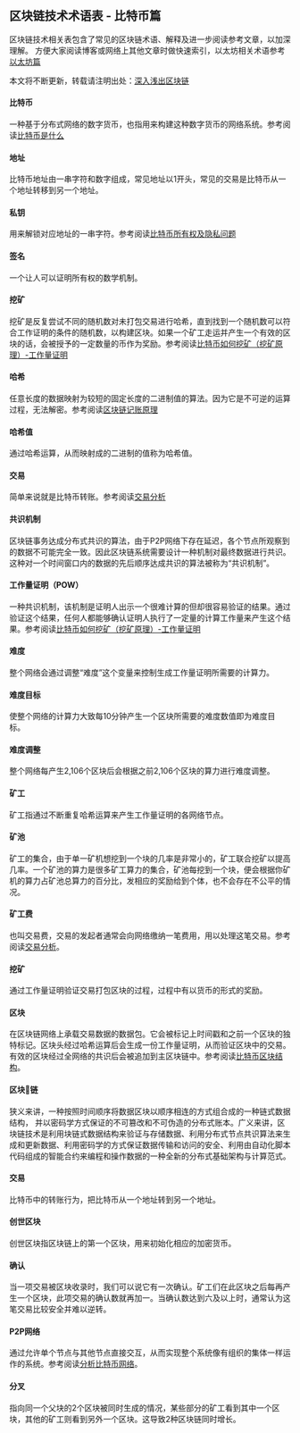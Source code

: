 ## 区块链技术术语表 - 比特币篇

区块链技术相关表包含了常见的区块链术语、解释及进一步阅读参考文章，以加深理解。
方便大家阅读博客或网络上其他文章时做快速索引，以太坊相关术语参考[以太坊篇](https://wiki.learnblockchain.cn/GLOSSARY_eth.html)

本文将不断更新，转载请注明出处：[深入浅出区块链](https://wiki.learnblockchain.cn/GLOSSARY.html)

#### 比特币
一种基于分布式网络的数字货币，也指用来构建这种数字货币的网络系统。参考阅读[比特币是什么](https://learnblockchain.cn/2017/10/23/whatisbitcoin)

#### 地址
比特币地址由一串字符和数字组成，常见地址以1开头，常见的交易是比特币从一个地址转移到另一个地址。

#### 私钥
用来解锁对应地址的一串字符。参考阅读[比特币所有权及隐私问题](https://learnblockchain.cn/2017/11/02/bitcoin-own)

#### 签名
一个让人可以证明所有权的数学机制。

#### 挖矿
挖矿是反复尝试不同的随机数对未打包交易进行哈希，直到找到一个随机数可以符合工作证明的条件的随机数，以构建区块。如果一个矿工走运并产生一个有效的区块的话，会被授予的一定数量的币作为奖励。参考阅读[比特币如何挖矿（挖矿原理）-工作量证明](https://learnblockchain.cn/2017/11/04/bitcoin-pow/)

#### 哈希
任意长度的数据映射为较短的固定长度的二进制值的算法。因为它是不可逆的运算过程，无法解密。参考阅读[区块链记账原理](https://learnblockchain.cn/2017/10/25/whatbc)

#### 哈希值
通过哈希运算，从而映射成的二进制的值称为哈希值。

#### 交易
简单来说就是比特币转账。参考阅读[交易分析](https://learnblockchain.cn/2017/11/10/bitcoin-script/)

#### 共识机制
区块链事务达成分布式共识的算法，由于P2P网络下存在延迟，各个节点所观察到的数据不可能完全一致。因此区块链系统需要设计一种机制对最终数据进行共识。这种对一个时间窗口内的数据的先后顺序达成共识的算法被称为“共识机制”。

#### 工作量证明（POW）
一种共识机制，该机制是证明人出示一个很难计算的但却很容易验证的结果。通过验证这个结果，任何人都能够确认证明人执行了一定量的计算工作量来产生这个结果。参考阅读[比特币如何挖矿（挖矿原理）-工作量证明](https://learnblockchain.cn/2017/11/04/bitcoin-pow/)

#### 难度
整个网络会通过调整“难度”这个变量来控制生成工作量证明所需要的计算力。

#### 难度目标
使整个网络的计算力大致每10分钟产生一个区块所需要的难度数值即为难度目标。

#### 难度调整
整个网络每产生2,106个区块后会根据之前2,106个区块的算力进行难度调整。

#### 矿工
矿工指通过不断重复哈希运算来产生工作量证明的各网络节点。

#### 矿池
矿工的集合，由于单一矿机想挖到一个块的几率是非常小的，矿工联合挖矿以提高几率。一个矿池的算力是很多矿工算力的集合，矿池每挖到一个块，便会根据你矿机的算力占矿池总算力的百分比，发相应的奖励给到个体，也不会存在不公平的情况。

#### 矿工费
也叫交易费，交易的发起者通常会向网络缴纳一笔费用，用以处理这笔交易。参考阅读[交易分析](https://learnblockchain.cn/2017/11/10/bitcoin-script/)。

#### 挖矿
通过工作量证明验证交易打包区块的过程，过程中有以货币的形式的奖励。

#### 区块
在区块链网络上承载交易数据的数据包。它会被标记上时间戳和之前一个区块的独特标记。区块头经过哈希运算后会生成一份工作量证明，从而验证区块中的交易。有效的区块经过全网络的共识后会被追加到主区块链中。参考阅读[比特币区块结构](https://xiaozhuanlan.com/topic/1402935768)。

#### 区块链
狭义来讲，一种按照时间顺序将数据区块以顺序相连的方式组合成的一种链式数据结构， 并以密码学方式保证的不可篡改和不可伪造的分布式账本。广义来讲，区块链技术是利用块链式数据结构来验证与存储数据、利用分布式节点共识算法来生成和更新数据、利用密码学的方式保证数据传输和访问的安全、利用由自动化脚本代码组成的智能合约来编程和操作数据的一种全新的分布式基础架构与计算范式。

#### 交易
比特币中的转账行为，把比特币从一个地址转到另一个地址。

#### 创世区块
创世区块指区块链上的第一个区块，用来初始化相应的加密货币。

#### 确认
当一项交易被区块收录时，我们可以说它有一次确认。矿工们在此区块之后每再产生一个区块，此项交易的确认数就再加一。当确认数达到六及以上时，通常认为这笔交易比较安全并难以逆转。

#### P2P网络
通过允许单个节点与其他节点直接交互，从而实现整个系统像有组织的集体一样运作的系统。参考阅读[分析比特币网络](https://learnblockchain.cn/2017/11/07/bitcoin-p2p/)。

#### 分叉
指向同一个父块的2个区块被同时生成的情况，某些部分的矿工看到其中一个区块，其他的矿工则看到另外一个区块。这导致2种区块链同时增长。
